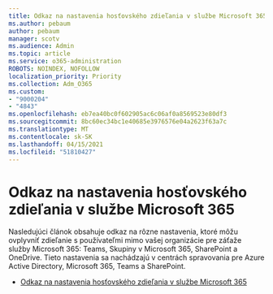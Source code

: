 ```yaml
---
title: Odkaz na nastavenia hosťovského zdieľania v službe Microsoft 365
ms.author: pebaum
author: pebaum
manager: scotv
ms.audience: Admin
ms.topic: article
ms.service: o365-administration
ROBOTS: NOINDEX, NOFOLLOW
localization_priority: Priority
ms.collection: Adm_O365
ms.custom:
- "9000204"
- "4843"
ms.openlocfilehash: eb7ea40bc0f602905ac6c06af0a8569523e80df3
ms.sourcegitcommit: 8bc60ec34bc1e40685e3976576e04a2623f63a7c
ms.translationtype: MT
ms.contentlocale: sk-SK
ms.lasthandoff: 04/15/2021
ms.locfileid: "51810427"
---
```

# <a name="microsoft-365-guest-sharing-settings-reference"></a>Odkaz na nastavenia hosťovského zdieľania v službe Microsoft 365

Nasledujúci článok obsahuje odkaz na rôzne nastavenia, ktoré môžu ovplyvniť zdieľanie s používateľmi mimo vašej organizácie pre záťaže služby Microsoft 365: Teams, Skupiny v Microsoft 365, SharePoint a OneDrive. Tieto nastavenia sa nachádzajú v centrách spravovania pre Azure Active Directory, Microsoft 365, Teams a SharePoint.

- [Odkaz na nastavenia hosťovského zdieľania v službe Microsoft 365](https://docs.microsoft.com/microsoft-365/solutions/microsoft-365-guest-settings?view=o365-worldwide)
